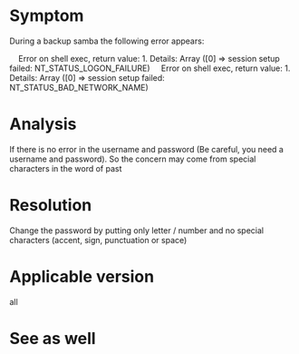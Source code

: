 Symptom
========

During a backup samba the following error appears:

    Error on shell exec, return value: 1. Details: Array ([0] => session setup failed: NT_STATUS_LOGON_FAILURE)
    Error on shell exec, return value: 1. Details: Array ([0] => session setup failed: NT_STATUS_BAD_NETWORK_NAME)

Analysis
=======

If there is no error in the username and password
(Be careful, you need a username and password).
So the concern may come from special characters in the word of
past

Resolution
==========

Change the password by putting only letter / number and no
special characters (accent, sign, punctuation or space)

Applicable version
==================

all

See as well
==========
